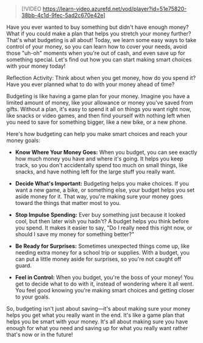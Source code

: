 > [!VIDEO https://learn-video.azurefd.net/vod/player?id=51e75820-38bb-4c1d-9fec-5ad2c670e42e]

Have you ever wanted to buy something but didn't have enough money? What if you could make a plan that helps you stretch your money further? That's what budgeting is all about! Today, we learn some easy ways to take control of your money, so you can learn how to cover your needs, avoid those "uh-oh" moments when you're out of cash, and even save up for something special. Let's find out how you can start making smart choices with your money today!

Reflection Activity: Think about when you get money, how do you spend it? Have you ever planned what to do with your money ahead of time?

Budgeting is like having a game plan for your money. Imagine you have a limited amount of money, like your allowance or money you've saved from gifts. Without a plan, it's easy to spend it all on things you want right now, like snacks or video games, and then find yourself with nothing left when you need to save for something bigger, like a new bike, or a new phone.

Here's how budgeting can help you make smart choices and reach your money goals:

- **Know Where Your Money Goes:** When you budget, you can see exactly how much money you have and where it's going. It helps you keep track, so you don't accidentally spend too much on small things, like snacks, and have nothing left for the large stuff you really want.

- **Decide What's Important:** Budgeting helps you make choices. If you want a new game, a bike, or something else, your budget helps you set aside money for it. That way, you're making sure your money goes toward the things that matter most to you.

- **Stop Impulse Spending:** Ever buy something just because it looked cool, but then later wish you hadn't? A budget helps you think before you spend. It makes it easier to say, "Do I really need this right now, or should I save my money for something better?"

- **Be Ready for Surprises:** Sometimes unexpected things come up, like needing extra money for a school trip or supplies. With a budget, you can put a little money aside for surprises, so you're not caught off guard.

- **Feel in Control:** When you budget, you're the boss of your money! You get to decide what to do with it, instead of wondering where it all went. You feel good knowing you're making smart choices and getting closer to your goals.

So, budgeting isn't just about saving—it's about making sure your money helps you get what you really want in the end. It's like a game plan that helps you be smart with your money. It's all about making sure you have enough for what you need and saving up for what you really want rather that's now or in the future!